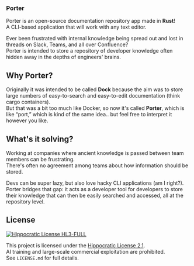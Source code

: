 ### Porter

Porter is an open-source documentation repository app made in **Rust**!  
A CLI-based application that will work with any text editor.

Ever been frustrated with internal knowledge being spread out and lost in threads on Slack, Teams, and all over Confluence?  
Porter is intended to store a repository of developer knowledge often hidden away in the depths of engineers' brains.

## Why Porter?

Originally it was intended to be called **Dock** because the aim was to store large numbers of easy-to-search and easy-to-edit documentation (think cargo containers).  
But that was a bit too much like Docker, so now it's called **Porter**, which is like “port,” which is kind of the same idea.. but feel free to interpret it however you like.

## What's it solving?

Working at companies where ancient knowledge is passed between team members can be frustrating.  
There's often no agreement among teams about how information should be stored.  

Devs can be super lazy, but also love hacky CLI applications (am I right?).  
Porter bridges that gap: it acts as a developer tool for developers to store their knowledge that can then be easily searched and accessed, all at the repository level.

## License

[![Hippocratic License HL3-FULL](https://img.shields.io/static/v1?label=Hippocratic%20License&message=HL3-FULL&labelColor=5e2751&color=bc8c3d)](https://firstdonoharm.dev/version/3/0/full.html)

This project is licensed under the [Hippocratic License 2.1](LICENSE.md).  
AI training and large-scale commercial exploitation are prohibited.  
See `LICENSE.md` for full details.

